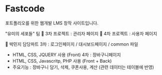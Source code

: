 # Fastcode

포트폴리오를 위한 웹개발 LMS 창작 사이트입니다.

"유미의 세포들" 팀
📁 3차 프로젝트 : 관리자 페이지
📁 4차 프로젝트 : 사용자 페이지

📌 박민지 담당파트
3차 : 로그인페이지 / 대시보드페이지 / common 파일

- HTML, CSS, JQUERY 사용 (Front)
  4차 : 장바구니페이지
- HTML, CSS, Javascritp, PHP 사용 (Front + Back)
- 주요기능 : 장바구니 담기, 삭제, 쿠폰사용, 계산 (관련 데이터는 테이블에 반영)
